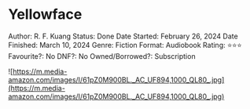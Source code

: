 # Yellowface

Author: R. F. Kuang
Status: Done
Date Started: February 26, 2024
Date Finished: March 10, 2024
Genre: Fiction
Format: Audiobook
Rating: ⭐️⭐️⭐️
Favourite?: No
DNF?: No
Owned/Borrowed?: Subscription

![https://m.media-amazon.com/images/I/61pZ0M900BL._AC_UF894,1000_QL80_.jpg](https://m.media-amazon.com/images/I/61pZ0M900BL._AC_UF894,1000_QL80_.jpg)